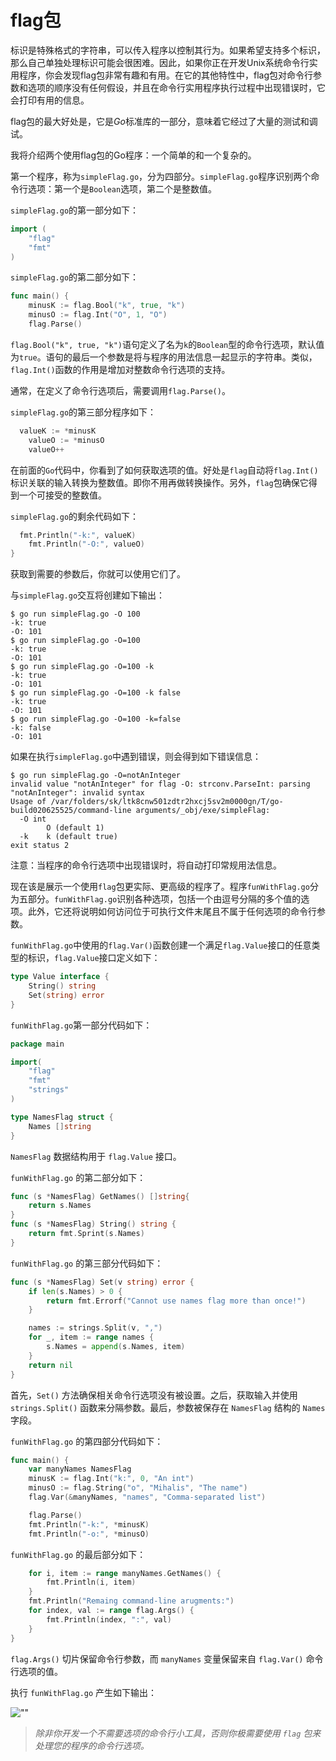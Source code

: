 
# **flag包**

标识是特殊格式的字符串，可以传入程序以控制其行为。如果希望支持多个标识，那么自己单独处理标识可能会很困难。因此，如果你正在开发Unix系统命令行实用程序，你会发现flag包非常有趣和有用。在它的其他特性中，flag包对命令行参数和选项的顺序没有任何假设，并且在命令行实用程序执行过程中出现错误时，它会打印有用的信息。

flag包的最大好处是，它是*Go*标准库的一部分，意味着它经过了大量的测试和调试。

我将介绍两个使用flag包的Go程序：一个简单的和一个复杂的。

第一个程序，称为`simpleFlag.go`，分为四部分。`simpleFlag.go`程序识别两个命令行选项：第一个是`Boolean`选项，第二个是整数值。

`simpleFlag.go`的第一部分如下：

```go
import (
	"flag"
	"fmt"
)
```

`simpleFlag.go`的第二部分如下：

```go
func main() {
	minusK := flag.Bool("k", true, "k")
	minusO := flag.Int("O", 1, "O")
	flag.Parse()
```

`flag.Bool("k", true, "k")`语句定义了名为`k`的`Boolean`型的命令行选项，默认值为`true`。语句的最后一个参数是将与程序的用法信息一起显示的字符串。类似，`flag.Int()`函数的作用是增加对整数命令行选项的支持。

通常，在定义了命令行选项后，需要调用`flag.Parse()`。

`simpleFlag.go`的第三部分程序如下：

```go
  valueK := *minusK
	valueO := *minusO
	valueO++
```

在前面的`Go`代码中，你看到了如何获取选项的值。好处是`flag`自动将`flag.Int() `标识关联的输入转换为整数值。即你不用再做转换操作。另外，`flag`包确保它得到一个可接受的整数值。

`simpleFlag.go`的剩余代码如下：

```go
  fmt.Println("-k:", valueK)
	fmt.Println("-O:", valueO)
}
```

获取到需要的参数后，你就可以使用它们了。

与`simpleFlag.go`交互将创建如下输出：

```shell
$ go run simpleFlag.go -O 100
-k: true
-O: 101
$ go run simpleFlag.go -O=100
-k: true
-O: 101
$ go run simpleFlag.go -O=100 -k
-k: true
-O: 101
$ go run simpleFlag.go -O=100 -k false
-k: true
-O: 101
$ go run simpleFlag.go -O=100 -k=false
-k: false
-O: 101
```

如果在执行`simpleFlag.go`中遇到错误，则会得到如下错误信息：

```shell
$ go run simpleFlag.go -O=notAnInteger
invalid value "notAnInteger" for flag -O: strconv.ParseInt: parsing "notAnInteger": invalid syntax
Usage of /var/folders/sk/ltk8cnw501zdtr2hxcj5sv2m0000gn/T/go-build020625525/command-line arguments/_obj/exe/simpleFlag:
  -O int
        O (default 1)
  -k    k (default true)
exit status 2
```

注意：当程序的命令行选项中出现错误时，将自动打印常规用法信息。

现在该是展示一个使用`flag`包更实际、更高级的程序了。程序`funWithFlag.go`分为五部分。`funWithFlag.go`识别各种选项，包括一个由逗号分隔的多个值的选项。此外，它还将说明如何访问位于可执行文件末尾且不属于任何选项的命令行参数。

`funWithFlag.go`中使用的`flag.Var()`函数创建一个满足`flag.Value`接口的任意类型的标识，`flag.Value`接口定义如下：

```go
type Value interface {
	String() string
	Set(string) error
}
```

`funWithFlag.go`第一部分代码如下：

```go
package main

import(
    "flag"
    "fmt"
    "strings"
)

type NamesFlag struct {
    Names []string
}
```

`NamesFlag` 数据结构用于 `flag.Value` 接口。

`funWithFlag.go` 的第二部分如下：

```go
func (s *NamesFlag) GetNames() []string{
    return s.Names
}
func (s *NamesFlag) String() string {
    return fmt.Sprint(s.Names)
}
```

`funWithFlag.go` 的第三部分代码如下：

```go
func (s *NamesFlag) Set(v string) error {
    if len(s.Names) > 0 {
        return fmt.Errorf("Cannot use names flag more than once!")
    }

    names := strings.Split(v, ",")
    for _, item := range names {
        s.Names = append(s.Names, item)
    }
    return nil
}
```

首先，`Set()` 方法确保相关命令行选项没有被设置。之后，获取输入并使用 `strings.Split()` 函数来分隔参数。最后，参数被保存在 `NamesFlag` 结构的 `Names` 字段。

`funWithFlag.go` 的第四部分代码如下：

```go
func main() {
    var manyNames NamesFlag
    minusK := flag.Int("k:", 0, "An int")
    minusO := flag.String("o", "Mihalis", "The name")
    flag.Var(&manyNames, "names", "Comma-separated list")

    flag.Parse()
    fmt.Println("-k:", *minusK)
    fmt.Println("-o:", *minusO)
```

`funWithFlag.go` 的最后部分如下：

```go
    for i, item := range manyNames.GetNames() {
        fmt.Println(i, item)
    }
    fmt.Println("Remaing command-line arugments:")
    for index, val := range flag.Args() {
        fmt.Println(index, ":", val)
    }
}
```

`flag.Args()` 切片保留命令行参数，而 `manyNames` 变量保留来自 `flag.Var()` 命令行选项的值。

执行 `funWithFlag.go` 产生如下输出：

![""](https://github.com/hantmac/Mastering_Go_ZH_CN/tree/master/images/chapter8/08.2.jpg)

> *除非你开发一个不需要选项的命令行小工具，否则你极需要使用 `flag` 包来处理您的程序的命令行选项。*

